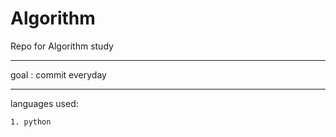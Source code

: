# Algorithm
Repo for Algorithm study

---
goal : commit everyday 

---

languages used:

    1. python 